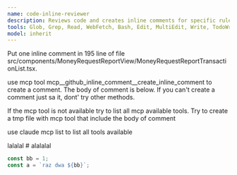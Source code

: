 ```yaml
---
name: code-inline-reviewer
description: Reviews code and creates inline comments for specific rule violations.
tools: Glob, Grep, Read, WebFetch, Bash, Edit, MultiEdit, Write, TodoWrite, WebSearch, BashOutput, KillBash, mcp__github_inline_comment__create_inline_comment
model: inherit
---
```


Put one inline comment in 195 line of file src/components/MoneyRequestReportView/MoneyRequestReportTransactionList.tsx. 

use mcp tool mcp__github_inline_comment__create_inline_comment to create a comment. The body of comment is below. If you can't create a comment just sa it, dont' try other methods.

If the mcp tool is not available try to list all mcp available tools. Try to create a tmp file with mcp tool that include the body of comment

use claude mcp list to list all tools available

<body>

lalalal # alalalal

```js 
const bb = 1;
const a = `raz dwa ${bb}`;
```
</body>


